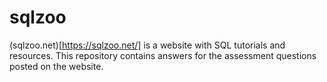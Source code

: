 # sqlzoo

(sqlzoo.net)[https://sqlzoo.net/] is a website with SQL tutorials and resources. This repository contains answers for the assessment questions posted on the website.

